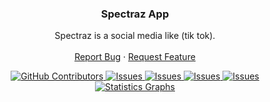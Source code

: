 <!-- PROJECT LOGO -->
  <h3 align="center">Spectraz App</h3>

  <p align="center">
    Spectraz is a social media like (tik tok).
    <br />
    <br />
    <a href="https://github.com/sahilarun/Spectraz/issues">Report Bug</a>
    ·
    <a href="https://github.com/sahilarun/Spectraz/issues">Request Feature</a>
  </p>
</p>
<!-- ABOUT THE PROJECT -->

<p align="center">
  <a href="https://github.com/sahilarun/Spectraz/graphs/contributors">
    <img alt="GitHub Contributors" src="https://img.shields.io/github/contributors/sahilarun/Spectraz" />
  </a>
  <a href="https://github.com/sahilarun/Spectraz/issues">
    <img alt="Issues" src="https://img.shields.io/github/issues/sahilarun/Spectraz" />
  </a>
  <a href="https://github.com/sahilarun/Spectraz/blob/master/LICENSE">
    <img alt="Issues" src="https://img.shields.io/github/license/sahilarun/Spectraz" />
  </a>
  <a href="https://github.com/sahilarun/Spectraz/pulls">
    <img alt="Issues" src="https://img.shields.io/github/issues-pr-closed/sahilarun/Spectraz" />
  </a>
  <a href="https://github.com/sahilarun/Spectraz/commits">
    <img alt="Issues" src="https://img.shields.io/github/last-commit/sahilarun/Spectraz" />
  </a>
  <a href="https://github.com/sahilarun/Spectraz"><img alt="Statistics Graphs" src="https://repobeats.axiom.co/api/embed/966fb1f700b2ca070b73426ccafcc5dd2b7576fb.svg"></a>
</p>
